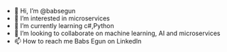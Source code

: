 - 👋 Hi, I’m @babsegun
- 👀 I’m interested in microservices
- 🌱 I’m currently learning c#,Python 
- 💞️ I’m looking to collaborate on machine learning, AI and microservices
- 📫 How to reach me Babs Egun on LinkedIn 

<!---
babsegun/babsegun is a ✨ special ✨ repository because its `README.md` (this file) appears on your GitHub profile.
You can click the Preview link to take a look at your changes.
--->
